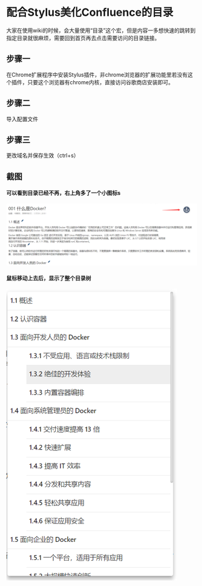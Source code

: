 # 配合Stylus美化Confluence的目录

大家在使用wiki的时候，会大量使用“目录”这个宏，但是内容一多想快速的跳转到指定目录就很麻烦，需要回到首页再去点击需要访问的目录链接。<br/>

## 步骤一
在Chrome扩展程序中安装Stylus插件，非chrome浏览器的扩展功能里若没有这个插件，只要这个浏览器有chrome内核，直接访问谷歌商店安装即可。<br/>
## 步骤二
导入配置文件<br/>
## 步骤三
更改域名并保存生效（ctrl+s）<br/>

## 截图
#### 可以看到目录已经不再，右上角多了一个小图标s
![Image text](https://raw.githubusercontent.com/rockpanda/image/master/sample/wiki01.png)

#### 鼠标移动上去后，显示了整个目录树
![Image text](https://raw.githubusercontent.com/rockpanda/image/master/sample/wiki02.png)